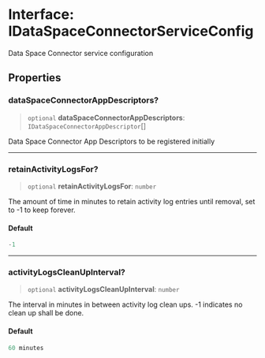 # Interface: IDataSpaceConnectorServiceConfig

Data Space Connector service configuration

## Properties

### dataSpaceConnectorAppDescriptors?

> `optional` **dataSpaceConnectorAppDescriptors**: `IDataSpaceConnectorAppDescriptor`[]

Data Space Connector App Descriptors to be registered initially

***

### retainActivityLogsFor?

> `optional` **retainActivityLogsFor**: `number`

The amount of time in minutes to retain activity log entries until removal, set to -1 to keep forever.

#### Default

```ts
-1
```

***

### activityLogsCleanUpInterval?

> `optional` **activityLogsCleanUpInterval**: `number`

The interval in minutes in between activity log clean ups. -1 indicates no clean up shall be done.

#### Default

```ts
60 minutes
```
